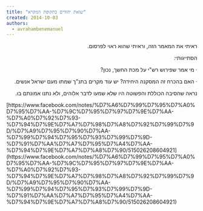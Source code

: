 ```yaml
---
title: "שואת יהודים בתקופת המקרא"
created: 2014-10-03
authors: 
  - avrahambenemanuel
---
```

<div dir="rtl">
ראיתי את המאמר הזה, וראיתי שהוא ראוי לפרסום.

הסתייגותי:

· מי אמר שפירוש רש"י על מכת החשך, נכון?

· האם בהכרח זה המסקנה היחידה? יש עוד מקרים בתנ"ך שמתו מעם ישראל אנשים.

נראה שהסיבה הכוללת והפשוטה היו שלא שמעו לדבר אלוהים, ולא נתנו אמונתם בו.
</div>
[https://www.facebook.com/notes/%D7%A6%D7%99%D7%95%D7%A0%D7%95%D7%AA-%D7%9C%D7%95%D7%97%D7%9E%D7%AA-%D7%A0%D7%92%D7%93-%D7%94%D7%9E%D7%A7%D7%98%D7%A8%D7%92%D7%99%D7%9D/%D7%A9%D7%95%D7%90%D7%AA-%D7%99%D7%94%D7%95%D7%93%D7%99%D7%9D-%D7%91%D7%AA%D7%A7%D7%95%D7%A4%D7%AA-%D7%94%D7%9E%D7%A7%D7%A8%D7%90/515026208604921](https://www.facebook.com/notes/%D7%A6%D7%99%D7%95%D7%A0%D7%95%D7%AA-%D7%9C%D7%95%D7%97%D7%9E%D7%AA-%D7%A0%D7%92%D7%93-%D7%94%D7%9E%D7%A7%D7%98%D7%A8%D7%92%D7%99%D7%9D/%D7%A9%D7%95%D7%90%D7%AA-%D7%99%D7%94%D7%95%D7%93%D7%99%D7%9D-%D7%91%D7%AA%D7%A7%D7%95%D7%A4%D7%AA-%D7%94%D7%9E%D7%A7%D7%A8%D7%90/515026208604921)
